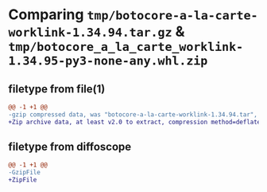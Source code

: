 # Comparing `tmp/botocore-a-la-carte-worklink-1.34.94.tar.gz` & `tmp/botocore_a_la_carte_worklink-1.34.95-py3-none-any.whl.zip`

## filetype from file(1)

```diff
@@ -1 +1 @@
-gzip compressed data, was "botocore-a-la-carte-worklink-1.34.94.tar", last modified: Tue Apr 30 01:01:48 2024, max compression
+Zip archive data, at least v2.0 to extract, compression method=deflate
```

## filetype from diffoscope

```diff
@@ -1 +1 @@
-GzipFile
+ZipFile
```

